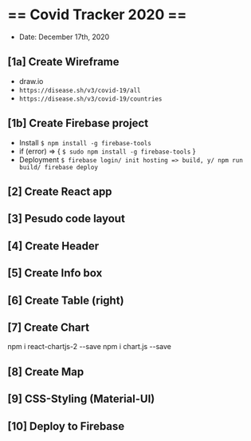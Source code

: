 # == Covid Tracker 2020 ==

- Date: December 17th, 2020

## [1a] Create Wireframe

- draw.io
- `https://disease.sh/v3/covid-19/all`
- `https://disease.sh/v3/covid-19/countries`

## [1b] Create Firebase project

- Install
  `$ npm install -g firebase-tools`
- if (error) => { `$ sudo npm install -g firebase-tools` }
- Deployment
  `$ firebase login/ init hosting => build, y/ npm run build/ firebase deploy `

## [2] Create React app

## [3] Pesudo code layout

## [4] Create Header

## [5] Create Info box

## [6] Create Table (right)

## [7] Create Chart

npm i react-chartjs-2 --save
npm i chart.js --save

## [8] Create Map

## [9] CSS-Styling (Material-UI)

## [10] Deploy to Firebase
